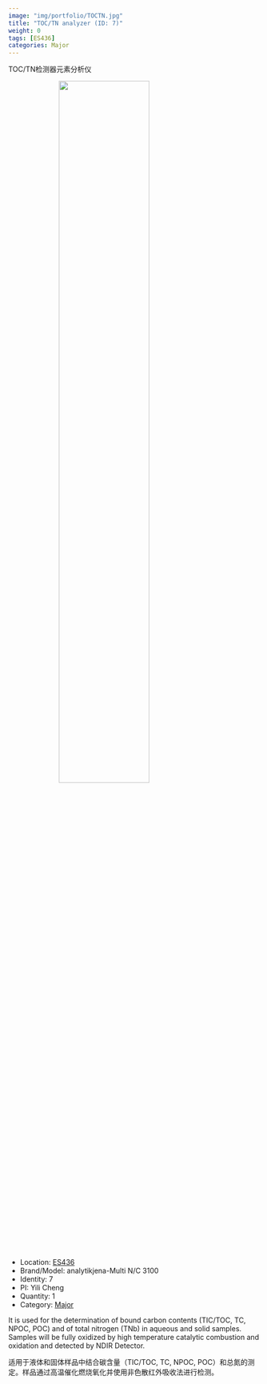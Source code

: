 ```yaml
---
image: "img/portfolio/TOCTN.jpg"
title: "TOC/TN analyzer (ID: 7)"
weight: 0
tags: [ES436]
categories: Major
---
```


TOC/TN检测器元素分析仪

<!--more-->

<img src="../../img/portfolio/TOCTN.jpg" width="60%" style="display: block; margin: auto;">

- Location: [ES436](../../tags/es436)
- Brand/Model: analytikjena-Multi N/C 3100
- Identity: 7
- PI: Yili Cheng
- Quantity: 1
- Category: [Major](../../categories/major)

It is used for the determination of bound carbon contents (TIC/TOC, TC, NPOC, POC) and of total nitrogen (TNb) in aqueous and solid samples. Samples will be fully oxidized by high temperature catalytic combustion and oxidation and detected by NDIR Detector.

适用于液体和固体样品中结合碳含量（TIC/TOC, TC, NPOC, POC）和总氮的测定。样品通过高温催化燃烧氧化并使用非色散红外吸收法进行检测。


